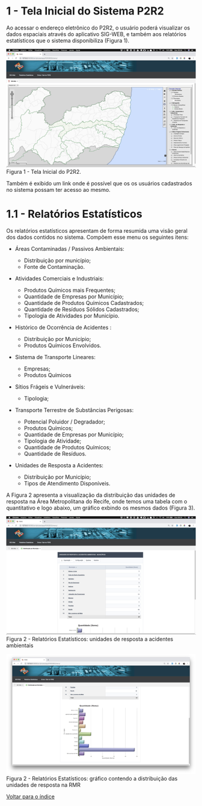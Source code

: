 # 1 - Tela Inicial do Sistema P2R2

Ao acessar o endereço eletrônico do P2R2, o usuário poderá visualizar os dados
espaciais através do aplicativo SIG-WEB, e também aos relatórios estatísticos que o sistema disponibiliza (Figura 1).


![image](../img/1/1.jpg)
Figura 1 - Tela Inicial do P2R2.




Também é exibido um link onde é possível que os os usuários cadastrados no sistema
possam ter acesso ao mesmo.




# 1.1 - Relatórios Estatísticos

Os relatórios estatísticos apresentam de forma resumida uma visão geral dos dados contidos no sistema. Compõem esse menu os seguintes itens:

- Áreas Contaminadas / Passivos Ambientais:
	- Distribuição por município;
	- Fonte de Contaminação.

- Atividades Comerciais e Industriais:
	- Produtos Químicos mais Frequentes;
	- Quantidade de Empresas por Município;
	- Quantidade de Produtos Químicos Cadastrados;
	- Quantidade de Resíduos Sólidos Cadastrados;
	- Tipologia de Atividades por Município.

- Histórico de Ocorrência de Acidentes :
	- Distribuição por Município;
	- Produtos Químicos Envolvidos.

- Sistema de Transporte Lineares:
	- Empresas;
	- Produtos Químicos

- Sítios Frágeis e Vulneráveis:
	- Tipologia;
	
- Transporte Terrestre de Substâncias Perigosas:
	- Potencial Poluidor / Degradador;
	- Produtos Químicos;
	- Quantidade de Empresas por Município;
	- Tipologia de Atividade;
	- Quantidade de Produtos Químicos;
	- Quantidade de Resíduos.

- Unidades de Resposta a Acidentes:
	- Distribuição por Município;
	- Tipos de Atendimento Disponíveis.	

A Figura 2 apresenta a visualização da distribuição das unidades de resposta na Área Metropolitana do Recife, onde temos uma tabela com o quantitativo e logo abaixo, um gráfico exbindo os mesmos dados (Figura 3).

![image](../img/1/2.jpg)
Figura 2 - Relatórios Estatísticos: unidades de resposta a acidentes ambientais


![image](../img/1/3.jpg)
Figura 2 - Relatórios Estatísticos: gráfico contendo a distribuição das unidades de resposta na RMR


[Voltar para o índice][1]

[1]:https://github.com/marcellobenigno/p2r2-doc
